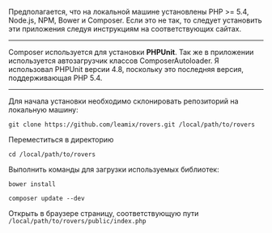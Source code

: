 Предполагается, что на локальной машине установлены PHP >= 5.4, Node.js, NPM, Bower и Composer.
Если это не так, то следует установить эти приложения следуя инструкциям на соответствующих сайтах.

***

Composer используется для установки **PHPUnit**. Так же в приложении используется автозагрузчик классов ComposerAutoloader.
Я использовал PHPUnit версии 4.8, поскольку это последняя версия, поддерживающая PHP 5.4.

***

Для начала установки необходимо склонировать репозиторий на локальную машину:

`git clone https://github.com/leamix/rovers.git /local/path/to/rovers`

Переместиться в директорию

`cd /local/path/to/rovers`

Выполнить команды для загрузки используемых библиотек:

`bower install`

`composer update --dev`

Открыть в браузере страницу, соответствующую пути `/local/path/to/rovers/public/index.php`



